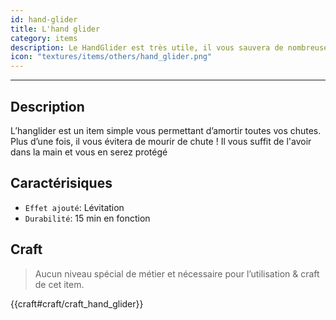 ```yaml
---
id: hand-glider
title: L'hand glider 
category: items
description: Le HandGlider est très utile, il vous sauvera de nombreuses chutes !
icon: "textures/items/others/hand_glider.png"
---
```

___
## Description

L’hanglider est un item simple vous permettant d’amortir toutes vos chutes. Plus d’une fois, il vous évitera de mourir de chute ! 
Il vous suffit de l'avoir dans la main et vous en serez protégé 

## Caractérisiques 

- `` Effet ajouté ``: Lévitation 
- `` Durabilité ``: 15 min en fonction
 
## Craft  

> Aucun niveau spécial de métier et nécessaire pour l’utilisation & craft de cet item.  

{{craft#craft/craft_hand_glider}} 
